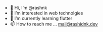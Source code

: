 - 👋 Hi, I’m @rashnk
- 👀 I’m interested in web technolgies
- 🌱 I’m currently learning flutter
- 📫 How to reach me ... mail@rashidnk.dev

<!---
rashnk/rashnk is a ✨ special ✨ repository because its `README.md` (this file) appears on your GitHub profile.
You can click the Preview link to take a look at your changes.
--->
